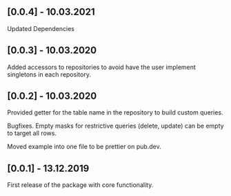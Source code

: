 ## [0.0.4] - 10.03.2021

Updated Dependencies

## [0.0.3] - 10.03.2020

Added accessors to repositories to avoid have the user implement singletons in each repository.

## [0.0.2] - 10.03.2020

Provided getter for the table name in the repository to build custom queries.

Bugfixes. Empty masks for restrictive queries (delete, update) can be empty to target all rows.

Moved example into one file to be prettier on pub.dev.

## [0.0.1] - 13.12.2019

First release of the package with core functionality.